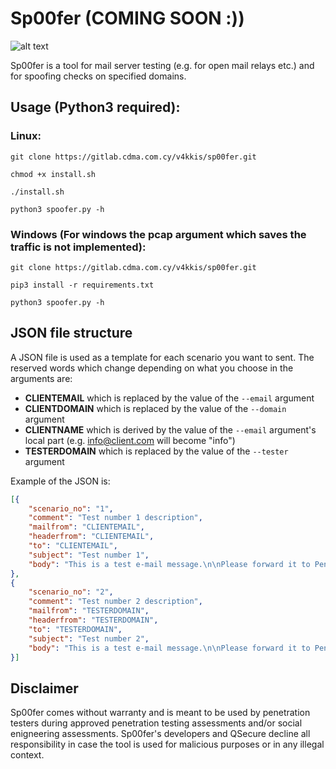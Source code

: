 # Sp00fer (COMING SOON :))

![alt text](https://github.com/qsecure-labs/Sp00fer/blob/master/spoofer.PNG)

Sp00fer is a tool for mail server testing (e.g. for open mail relays etc.) and for spoofing checks on specified domains.

## Usage (Python3 required):

### Linux:

`git clone https://gitlab.cdma.com.cy/v4kkis/sp00fer.git`

`chmod +x install.sh`

`./install.sh`

`python3 spoofer.py -h`

### Windows (For windows the pcap argument which saves the traffic is not implemented):

`git clone https://gitlab.cdma.com.cy/v4kkis/sp00fer.git`

`pip3 install -r requirements.txt`

`python3 spoofer.py -h`

## JSON file structure

A JSON file is used as a template for each scenario you want to sent. The reserved words which change depending on what you choose in the arguments are:

- **CLIENTEMAIL** which is replaced by the value of the `--email` argument
- **CLIENTDOMAIN** which is replaced by the value of the `--domain` argument
- **CLIENTNAME** which is derived by the value of the `--email` argument's local part (e.g. info@client.com will become "info")
- **TESTERDOMAIN** which is replaced by the value of the `--tester` argument

Example of the JSON is:

```json
[{
    "scenario_no": "1",
    "comment": "Test number 1 description",
    "mailfrom": "CLIENTEMAIL",
    "headerfrom": "CLIENTEMAIL",
    "to": "CLIENTEMAIL",
    "subject": "Test number 1",
    "body": "This is a test e-mail message.\n\nPlease forward it to Pentester@[yourdomain] \n\nThank you,\nTest"
},
{
    "scenario_no": "2",
    "comment": "Test number 2 description",
    "mailfrom": "TESTERDOMAIN",
    "headerfrom": "TESTERDOMAIN",
    "to": "TESTERDOMAIN",
    "subject": "Test number 2",
    "body": "This is a test e-mail message.\n\nPlease forward it to Pentester@[yourdomain] \n\nThank you,\nTest"
}]
```

## Disclaimer
Sp00fer comes without warranty and is meant to be used by penetration testers during approved penetration testing assessments and/or social enigneering assessments. Sp00fer's developers and QSecure decline all responsibility in case the tool is used for malicious purposes or in any illegal context.
